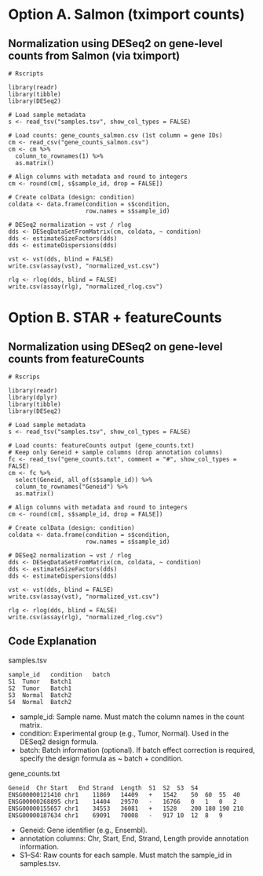# Option A. Salmon (tximport counts)
## Normalization using DESeq2 on gene-level counts from Salmon (via tximport)
```
# Rscripts

library(readr)
library(tibble)
library(DESeq2)

# Load sample metadata
s <- read_tsv("samples.tsv", show_col_types = FALSE)

# Load counts: gene_counts_salmon.csv (1st column = gene IDs)
cm <- read_csv("gene_counts_salmon.csv")
cm <- cm %>%
  column_to_rownames(1) %>%
  as.matrix()

# Align columns with metadata and round to integers
cm <- round(cm[, s$sample_id, drop = FALSE])

# Create colData (design: condition)
coldata <- data.frame(condition = s$condition,
                      row.names = s$sample_id)

# DESeq2 normalization → vst / rlog
dds <- DESeqDataSetFromMatrix(cm, coldata, ~ condition)
dds <- estimateSizeFactors(dds)
dds <- estimateDispersions(dds)

vst <- vst(dds, blind = FALSE)
write.csv(assay(vst), "normalized_vst.csv")

rlg <- rlog(dds, blind = FALSE)
write.csv(assay(rlg), "normalized_rlog.csv")
```
# Option B. STAR + featureCounts
## Normalization using DESeq2 on gene-level counts from featureCounts
```
# Rscrips

library(readr)
library(dplyr)
library(tibble)
library(DESeq2)

# Load sample metadata
s <- read_tsv("samples.tsv", show_col_types = FALSE)

# Load counts: featureCounts output (gene_counts.txt)
# Keep only Geneid + sample columns (drop annotation columns)
fc <- read_tsv("gene_counts.txt", comment = "#", show_col_types = FALSE)
cm <- fc %>%
  select(Geneid, all_of(s$sample_id)) %>%
  column_to_rownames("Geneid") %>%
  as.matrix()

# Align columns with metadata and round to integers
cm <- round(cm[, s$sample_id, drop = FALSE])

# Create colData (design: condition)
coldata <- data.frame(condition = s$condition,
                      row.names = s$sample_id)

# DESeq2 normalization → vst / rlog
dds <- DESeqDataSetFromMatrix(cm, coldata, ~ condition)
dds <- estimateSizeFactors(dds)
dds <- estimateDispersions(dds)

vst <- vst(dds, blind = FALSE)
write.csv(assay(vst), "normalized_vst.csv")

rlg <- rlog(dds, blind = FALSE)
write.csv(assay(rlg), "normalized_rlog.csv")
```
## Code Explanation
samples.tsv
```
sample_id	condition	batch
S1	Tumor	Batch1
S2	Tumor	Batch1
S3	Normal	Batch2
S4	Normal	Batch2
```
- sample_id: Sample name. Must match the column names in the count matrix.
- condition: Experimental group (e.g., Tumor, Normal). Used in the DESeq2 design formula.
- batch: Batch information (optional). If batch effect correction is required, specify the design formula as ~ batch + condition.

gene_counts.txt
```
Geneid	Chr	Start	End	Strand	Length	S1	S2	S3	S4
ENSG00000121410	chr1	11869	14409	+	1542	50	60	55	40
ENSG00000268895	chr1	14404	29570	-	16766	0	1	0	2
ENSG00000155657	chr1	34553	36081	+	1528	200	180	190	210
ENSG00000187634	chr1	69091	70008	-	917	10	12	8	9
```
- Geneid: Gene identifier (e.g., Ensembl).
- annotation columns: Chr, Start, End, Strand, Length provide annotation information.
- S1–S4: Raw counts for each sample. Must match the sample_id in samples.tsv.
